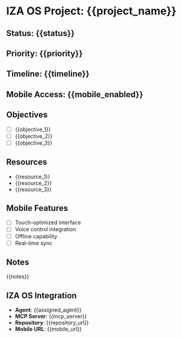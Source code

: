 # IZA OS Project: {{project_name}}

## Status: {{status}}
## Priority: {{priority}}
## Timeline: {{timeline}}
## Mobile Access: {{mobile_enabled}}

## Objectives
- [ ] {{objective_1}}
- [ ] {{objective_2}}
- [ ] {{objective_3}}

## Resources
- {{resource_1}}
- {{resource_2}}
- {{resource_3}}

## Mobile Features
- [ ] Touch-optimized interface
- [ ] Voice control integration
- [ ] Offline capability
- [ ] Real-time sync

## Notes
{{notes}}

## IZA OS Integration
- **Agent**: {{assigned_agent}}
- **MCP Server**: {{mcp_server}}
- **Repository**: {{repository_url}}
- **Mobile URL**: {{mobile_url}}
